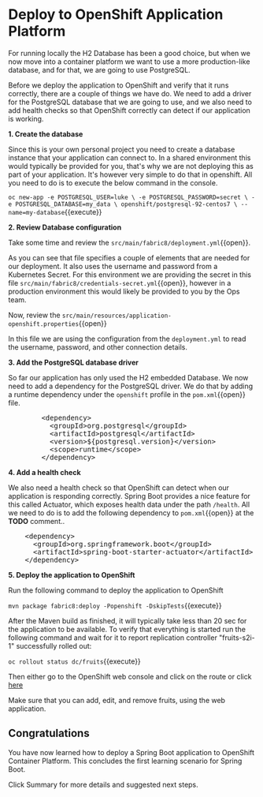 # Deploy to OpenShift Application Platform

For running locally the H2 Database has been a good choice, but when we now move into a container platform we want to use a more production-like database, and for that, we are going to use PostgreSQL. 

Before we deploy the application to OpenShift and verify that it runs correctly, there are a couple of things we have do. We need to add a driver for the PostgreSQL database that we are going to use, and we also need to add health checks so that OpenShift correctly can detect if our application is working. 


**1. Create the database**

Since this is your own personal project you need to create a database instance that your application can connect to. In a shared environment this would typically be provided for you, that's why we are not deploying this as part of your application. It's however very simple to do that in openshift. All you need to do is to execute the below command in the console.

``oc new-app -e POSTGRESQL_USER=luke \
             -e POSTGRESQL_PASSWORD=secret \
             -e POSTGRESQL_DATABASE=my_data \
             openshift/postgresql-92-centos7 \
             --name=my-database``{{execute}}

**2. Review Database configuration**

Take some time and review the ``src/main/fabric8/deployment.yml``{{open}}.

As you can see that file specifies a couple of elements that are needed for our deployment. It also uses the username and password from a Kubernetes Secret. For this environment we are providing the secret in this file ``src/main/fabric8/credentials-secret.yml``{{open}}, however in a production environment this would likely be provided to you by the Ops team.

Now, review the ``src/main/resources/application-openshift.properties``{{open}}

In this file we are using the configuration from the `deployment.yml` to read the username, password, and other connection details. 

**3. Add the PostgreSQL database driver**

So far our application has only used the H2 embedded Database. We now need to add a dependency for the PostgreSQL driver. We do that by adding a runtime dependency under the `openshift` profile in the ``pom.xml``{{open}} file.

<pre class="file" data-filename="pom.xml" data-target="insert" data-marker="<!-- TODO: Add PostgreSQL database dependency here -->">
        &lt;dependency&gt;
          &lt;groupId&gt;org.postgresql&lt;/groupId&gt;
          &lt;artifactId&gt;postgresql&lt;/artifactId&gt;
          &lt;version&gt;${postgresql.version}&lt;/version&gt;
          &lt;scope&gt;runtime&lt;/scope&gt;
        &lt;/dependency&gt;
</pre>


**4. Add a health check**

We also need a health check so that OpenShift can detect when our application is responding correctly. Spring Boot provides a nice feature for this called Actuator, which exposes health data under the path `/health`. All we need to do is to add the following dependency to ``pom.xml``{{open}} at the **TODO** comment..

<pre class="file" data-filename="pom.xml" data-target="insert" data-marker="<!-- TODO: Add Actuator dependency here -->">
    &lt;dependency&gt;
      &lt;groupId&gt;org.springframework.boot&lt;/groupId&gt;
      &lt;artifactId&gt;spring-boot-starter-actuator&lt;/artifactId&gt;
    &lt;/dependency&gt;
</pre>

**5. Deploy the application to OpenShift**

Run the following command to deploy the application to OpenShift

``mvn package fabric8:deploy -Popenshift -DskipTests``{{execute}}

After the Maven build as finished, it will typically take less than 20 sec for the application to be available. To verify that everything is started run the following command and wait for it to report replication controller "fruits-s2i-1" successfully rolled out:

``oc rollout status dc/fruits``{{execute}}

Then either go to the OpenShift web console and click on the route or click [here](http://fruits-dev.[[HOST_SUBDOMAIN]]-80-[[KATACODA_HOST]].environments.katacoda.com)

Make sure that you can add, edit, and remove fruits, using the web application.

## Congratulations

You have now learned how to deploy a Spring Boot application to OpenShift Container Platform. This concludes the first learning scenario for Spring Boot. 

Click Summary for more details and suggested next steps.
